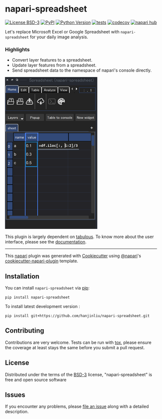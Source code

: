 # napari-spreadsheet

[![License BSD-3](https://img.shields.io/pypi/l/napari-spreadsheet.svg?color=green)](https://github.com/hanjinliu/napari-spreadsheet/raw/main/LICENSE)
[![PyPI](https://img.shields.io/pypi/v/napari-spreadsheet.svg?color=green)](https://pypi.org/project/napari-spreadsheet)
[![Python Version](https://img.shields.io/pypi/pyversions/napari-spreadsheet.svg?color=green)](https://python.org)
[![tests](https://github.com/hanjinliu/napari-spreadsheet/workflows/tests/badge.svg)](https://github.com/hanjinliu/napari-spreadsheet/actions)
[![codecov](https://codecov.io/gh/hanjinliu/napari-spreadsheet/branch/main/graph/badge.svg)](https://codecov.io/gh/hanjinliu/napari-spreadsheet)
[![napari hub](https://img.shields.io/endpoint?url=https://api.napari-hub.org/shields/napari-spreadsheet)](https://napari-hub.org/plugins/napari-spreadsheet)

Let's replace Microsoft Excel or Google Spreadsheet with `napari-spreadsheet` for your daily image analysis.

### Highlights

- Convert layer features to a spreadsheet.
- Update layer features from a spreadsheet.
- Send spreadsheet data to the namespace of napari's console directly.

![](https://github.com/hanjinliu/napari-spreadsheet/blob/main/images/image.png)

This plugin is largely dependent on [tabulous](https://github.com/hanjinliu/tabulous). To know more about the user interface, please see the [documentation](https://hanjinliu.github.io/tabulous/main/user_interface.html).

----------------------------------

This [napari] plugin was generated with [Cookiecutter] using [@napari]'s [cookiecutter-napari-plugin] template.

<!--
Don't miss the full getting started guide to set up your new package:
https://github.com/napari/cookiecutter-napari-plugin#getting-started

and review the napari docs for plugin developers:
https://napari.org/stable/plugins/index.html
-->

## Installation

You can install `napari-spreadsheet` via [pip]:

    pip install napari-spreadsheet



To install latest development version :

    pip install git+https://github.com/hanjinliu/napari-spreadsheet.git


## Contributing

Contributions are very welcome. Tests can be run with [tox], please ensure
the coverage at least stays the same before you submit a pull request.

## License

Distributed under the terms of the [BSD-3] license,
"napari-spreadsheet" is free and open source software

## Issues

If you encounter any problems, please [file an issue] along with a detailed description.

[napari]: https://github.com/napari/napari
[Cookiecutter]: https://github.com/audreyr/cookiecutter
[@napari]: https://github.com/napari
[MIT]: http://opensource.org/licenses/MIT
[BSD-3]: http://opensource.org/licenses/BSD-3-Clause
[GNU GPL v3.0]: http://www.gnu.org/licenses/gpl-3.0.txt
[GNU LGPL v3.0]: http://www.gnu.org/licenses/lgpl-3.0.txt
[Apache Software License 2.0]: http://www.apache.org/licenses/LICENSE-2.0
[Mozilla Public License 2.0]: https://www.mozilla.org/media/MPL/2.0/index.txt
[cookiecutter-napari-plugin]: https://github.com/napari/cookiecutter-napari-plugin

[file an issue]: https://github.com/hanjinliu/napari-spreadsheet/issues

[napari]: https://github.com/napari/napari
[tox]: https://tox.readthedocs.io/en/latest/
[pip]: https://pypi.org/project/pip/
[PyPI]: https://pypi.org/
